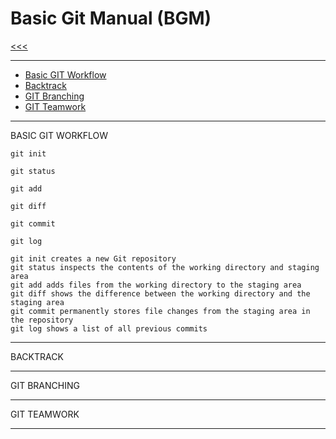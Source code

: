 
Basic Git Manual (BGM)
======

[<<<](https://github.com/ttltrk/PRG/blob/master/MANUALS.MD)

---

* <a href="">Basic GIT Workflow</a>
* <a href="">Backtrack</a>
* <a href="">GIT Branching</a>
* <a href="">GIT Teamwork</a>

---

BASIC GIT WORKFLOW

```
git init
```

```
git status
```

```
git add
```

```
git diff
```

```
git commit
```

```
git log
```

```
git init creates a new Git repository
git status inspects the contents of the working directory and staging area
git add adds files from the working directory to the staging area
git diff shows the difference between the working directory and the staging area
git commit permanently stores file changes from the staging area in the repository
git log shows a list of all previous commits
```

---

BACKTRACK

---

GIT BRANCHING

---

GIT TEAMWORK

---
